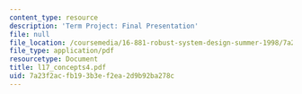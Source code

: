 ```yaml
---
content_type: resource
description: 'Term Project: Final Presentation'
file: null
file_location: /coursemedia/16-881-robust-system-design-summer-1998/7a23f2acfb193b3ef2ea2d9b92ba278c_l17_concepts4.pdf
file_type: application/pdf
resourcetype: Document
title: l17_concepts4.pdf
uid: 7a23f2ac-fb19-3b3e-f2ea-2d9b92ba278c
---
```

